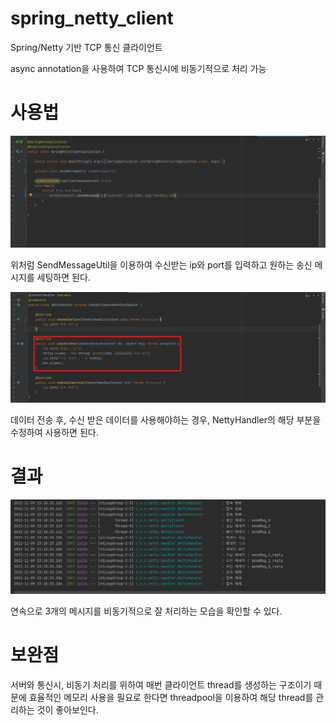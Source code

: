 # spring_netty_client

Spring/Netty 기반 TCP 통신 클라이언트

async annotation을 사용하여 TCP 통신시에 비동기적으로 처리 가능



# 사용법

![](README.assets/1.png)

위처럼 SendMessageUtil을 이용하여 수신받는 ip와 port를 입력하고 원하는 송신 메시지를 세팅하면 된다.



![](README.assets/2.png)

데이터 전송 후, 수신 받은 데이터를 사용해야하는 경우,  NettyHandler의 해당 부분을 수정하여 사용하면 된다.



# 결과

![](README.assets/3.png)

연속으로 3개의 메시지를 비동기적으로 잘 처리하는 모습을 확인할 수 있다.




# 보완점

서버와 통신시, 비동기 처리를 위하여 매번 클라이언트 thread를 생성하는 구조이기 때문에 효율적인 메모리 사용을 필요로 한다면 threadpool을 이용하여 해당 thread를 관리하는 것이 좋아보인다.